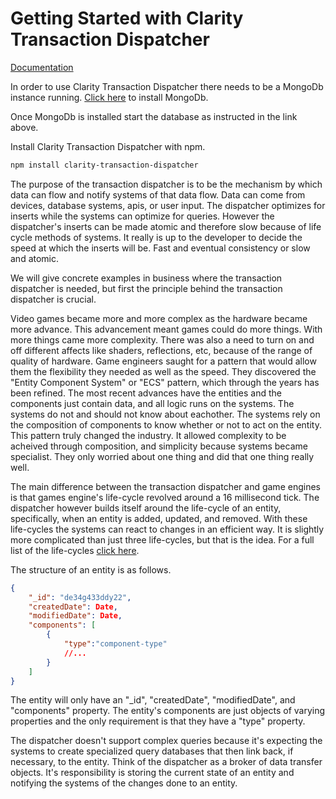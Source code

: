 Getting Started with Clarity Transaction Dispatcher
===

[Documentation](https://sourcedecoded.github.io/ClarityTransactionDispatcher/gen/index.html)

In order to use Clarity Transaction Dispatcher there needs to be a MongoDb instance running.
[Click here](https://docs.mongodb.com/manual/installation/) to install MongoDb.

Once MongoDb is installed start the database as instructed in the link above.

Install Clarity Transaction Dispatcher with npm.
```bash
npm install clarity-transaction-dispatcher
```
The purpose of the transaction dispatcher is to be the mechanism by which data can flow and notify systems of that data flow.
Data can come from devices, database systems, apis, or user input. The dispatcher optimizes for inserts while the systems can 
optimize for queries. However the dispatcher's inserts can be made atomic and therefore slow because of life cycle methods of systems. It really is up to the developer to decide the speed at which the inserts will be. Fast and eventual consistency or slow and atomic.

We will give concrete examples in business where the
transaction dispatcher is needed, but first the principle behind the transaction dispatcher is crucial. 

Video games became more and more complex as the hardware became more advance. This advancement meant games could do more things.
With more things came more complexity. There was also a need to turn on and off different affects like shaders, reflections, etc, because of the range of quality of hardware. Game engineers saught for a pattern that would allow them the flexibility they needed as well as the speed. They discovered the "Entity Component System" or "ECS" pattern, which through the years has been refined. The most recent advances have the entities and the components just contain data, and all logic runs on the systems. The systems do not and should not know about eachother. The systems rely on the composition of components to know whether or not to act on the entity. This pattern truly changed the industry. It allowed complexity to be acheived through composition, and simplicity because systems became specialist. They only worried about one thing and did that one thing really well. 

The main difference between the transaction dispatcher and game engines is that games engine's life-cycle revolved around a 16 millisecond tick. The dispatcher however builds itself around the life-cycle of an entity, specifically, when an entity is added, updated, and removed. With these life-cycles the systems can react to changes in an efficient way. It is slightly more complicated than just three life-cycles, but that is the idea. For a full list of the life-cycles [click here](./ClarityTransactionDispatcher.html#addSystemAsync__anchor).

The structure of an entity is as follows.

```json
{
    "_id": "de34g433ddy22",
    "createdDate": Date,
    "modifiedDate": Date,
    "components": [
        {
            "type":"component-type"
            //...
        }
    ]
}
```

The entity will only have an "_id", "createdDate", "modifiedDate", and "components" property. The entity's components are just objects of varying properties and the only requirement is that they have a "type" property.

The dispatcher doesn't support complex queries because it's expecting the systems to create specialized query databases that then link back, if necessary, to the entity. Think of the dispatcher as a broker of data transfer objects. It's responsibility is storing the current state of an entity and notifying the systems of the changes done to an entity.
